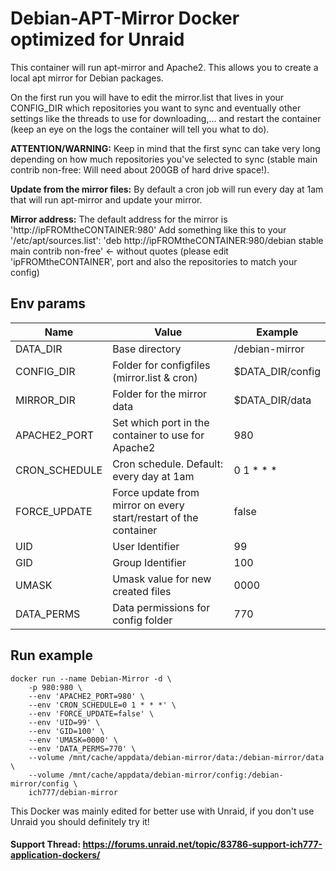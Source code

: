 # Debian-APT-Mirror Docker optimized for Unraid
This container will run apt-mirror and Apache2. This allows you to create a local apt mirror for Debian packages.

On the first run you will have to edit the mirror.list that lives in your CONFIG_DIR which repositories you want to sync and eventually other settings like the threads to use for downloading,... and restart the container (keep an eye on the logs the container will tell you what to do).

**ATTENTION/WARNING:** Keep in mind that the first sync can take very long depending on how much repositories you've selected to sync (stable main contrib non-free: Will need about 200GB of hard drive space!).

**Update from the mirror files:** By default a cron job will run every day at 1am that will run apt-mirror and update your mirror.

**Mirror address:** The default address for the mirror is 'http://ipFROMtheCONTAINER:980'
Add something like this to your '/etc/apt/sources.list': 'deb http://ipFROMtheCONTAINER:980/debian stable main contrib non-free' <- without quotes
(please edit 'ipFROMtheCONTAINER', port and also the repositories to match your config)

## Env params
| Name | Value | Example |
| --- | --- | --- |
| DATA_DIR | Base directory | /debian-mirror |
| CONFIG_DIR | Folder for configfiles (mirror.list & cron) | $DATA_DIR/config |
| MIRROR_DIR | Folder for the mirror data | $DATA_DIR/data |
| APACHE2_PORT | Set which port in the container to use for Apache2 | 980 |
| CRON_SCHEDULE | Cron schedule. Default: every day at 1am | 0 1 * * * |
| FORCE_UPDATE | Force update from mirror on every start/restart of the container | false |
| UID | User Identifier | 99 |
| GID | Group Identifier | 100 |
| UMASK | Umask value for new created files | 0000 |
| DATA_PERMS | Data permissions for config folder | 770 |

## Run example
```
docker run --name Debian-Mirror -d \
	-p 980:980 \
	--env 'APACHE2_PORT=980' \
	--env 'CRON_SCHEDULE=0 1 * * *' \
	--env 'FORCE_UPDATE=false' \
	--env 'UID=99' \
	--env 'GID=100' \
	--env 'UMASK=0000' \
	--env 'DATA_PERMS=770' \
	--volume /mnt/cache/appdata/debian-mirror/data:/debian-mirror/data \
	--volume /mnt/cache/appdata/debian-mirror/config:/debian-mirror/config \
	ich777/debian-mirror
```

This Docker was mainly edited for better use with Unraid, if you don't use Unraid you should definitely try it!
 
#### Support Thread: https://forums.unraid.net/topic/83786-support-ich777-application-dockers/